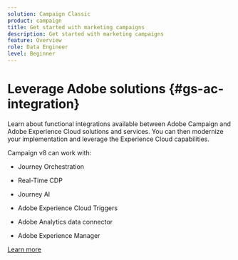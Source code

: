 ```yaml
---
solution: Campaign Classic
product: campaign
title: Get started with marketing campaigns
description: Get started with marketing campaigns
feature: Overview
role: Data Engineer
level: Beginner
---
```


# Leverage Adobe solutions {#gs-ac-integration}

Learn about functional integrations available between Adobe Campaign and Adobe Experience Cloud solutions and services. You can then modernize your implementation and leverage the Experience Cloud capabilities.

Campaign v8 can work with:

* Journey Orchestration 

* Real-Time CDP

* Journey AI

* Adobe Experience Cloud Triggers

* Adobe Analytics data connector

* Adobe Experience Manager

[Learn more](https://experienceleague.adobe.com/docs/campaign-classic/using/integrating-with-adobe-experience-cloud/about-campaign-integrations.html)


